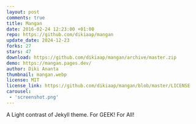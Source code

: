 ```yaml
---
layout: post
comments: true
title: Mangan
date: 2016-02-24 12:23:00 +01:00
repo: https://github.com/dikiaap/mangan
update_date: 2024-12-23
forks: 27
stars: 47
download: https://github.com/dikiaap/mangan/archive/master.zip
demo: https://mangan.pages.dev/
author: Diki Ananta
thumbnail: mangan.webp
license: MIT
license_link: https://github.com/dikiaap/mangan/blob/master/LICENSE
carousel:
 - 'screenshot.png'
---
```


A Light contrast of Jekyll theme. For GEEK! For All!

